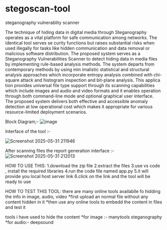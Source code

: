 # stegoscan-tool
steganography vulnerablity scanner

The technique of hiding data in digital media
 through Steganography operates as a vital platform for safe
 communication among networks. The identical tool serves se
curity functions but raises substantial risks when used illegally
 for tasks like hidden communication and data removal or
 malicious software distribution. The proposed system serves as
 a Steganography Vulnerabilities Scanner to detect hiding data
 in media files by implementing rule-based analysis methods.
 The system departs from contemporary methods by using min
imalistic statistical and structural analysis approaches which
 incorporate entropy analysis combined with chi-square attack
 and histogram inspection and bit-plane analysis. This applica
tion provides universal file type support through its scanning
 capabilities which include images and audio and video formats
 and it enables operation through both command-line mode and
 optional graphical user interface. The proposed system delivers
 both effective and accessible anomaly detection at low operational
 cost which makes it appropriate for various resource-limited
 deployment scenarios.

Block Diagram;-
![image](https://github.com/user-attachments/assets/443305f5-b0fd-48ca-8da7-fba7c83102d6)

Interface of the tool :-

![Screenshot 2025-05-31 211946](https://github.com/user-attachments/assets/21e4d93a-a96c-4a69-af21-a66fa2e849f9)

After scanning files the report generation interface :-
![Screenshot 2025-05-31 212013](https://github.com/user-attachments/assets/c6389383-f101-4538-9fb7-9b2885f7a6c7)


HOW TO USE THIS:
1.download the zip  file
2.extract the files
3.use vs code , install the required libraries 
4.run the code file named app.py
5.it will provide you local host server link
6.click on the link and the tool will be ready to use 

HOW TO TEST THIS TOOL:
there are many online tools availablle fo hidding the info in image, audio, video
*first upload an normal file without any content hidden in it
*then use any online tools to embedd the content in files and test it 

tools i have used to hide the content
*for image :- manytools steganography
*for audio:- deepsound


